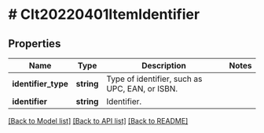 # # CIt20220401ItemIdentifier

## Properties

Name | Type | Description | Notes
------------ | ------------- | ------------- | -------------
**identifier_type** | **string** | Type of identifier, such as UPC, EAN, or ISBN. |
**identifier** | **string** | Identifier. |

[[Back to Model list]](../../README.md#models) [[Back to API list]](../../README.md#endpoints) [[Back to README]](../../README.md)
